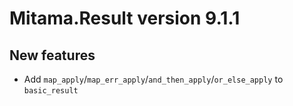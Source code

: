 # Mitama.Result version 9.1.1

## New features

- Add `map_apply`/`map_err_apply`/`and_then_apply`/`or_else_apply` to `basic_result`
